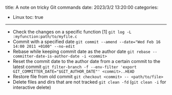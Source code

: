 title: A note on tricky Git commands
date: 2023/3/2 13:20:00
categories:
- Linux
toc: true
---

- Check the changes on a specific function [1]
  `git log -L :myfunction:path/to/myfile.c`
- Commit with a specified date
  `git commit --amend --date="Wed Feb 16 14:00 2011 +0100" --no-edit`
- Rebase while keeping commit date as the author date
  `git rebase --committer-date-is-author-date -i <commit>`
- Reset the commit date to the author date from a certain commit to the latest commit
  `git filter-branch -f --env-filter 'export GIT_COMMITTER_DATE="$GIT_AUTHOR_DATE"' <commit>..HEAD`  
- Restore file from old commit
  `git checkout <commit> -- <path/to/file>`
- Delete files and dirs that are not tracked
  `git clean -fd` (`git clean -i` for interactive delete)
